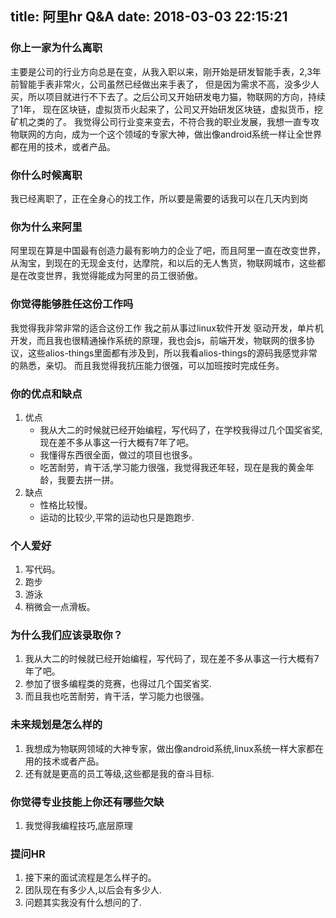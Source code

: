 title: 阿里hr Q&A
date: 2018-03-03 22:15:21
---
### 你上一家为什么离职
主要是公司的行业方向总是在变，从我入职以来，刚开始是研发智能手表，2,3年前智能手表非常火，公司虽然已经做出来手表了，
但是因为需求不高，没多少人买，所以项目就进行不下去了。之后公司又开始研发电力猫，物联网的方向，持续了1年，
现在区块链，虚拟货币火起来了，公司又开始研发区块链，虚拟货币，挖矿机之类的了。
我觉得公司行业变来变去，不符合我的职业发展，我想一直专攻物联网的方向，成为一个这个领域的专家大神，做出像android系统一样让全世界都在用的技术，或者产品。
### 你什么时候离职
我已经离职了，正在全身心的找工作，所以要是需要的话我可以在几天内到岗
### 你为什么来阿里
阿里现在算是中国最有创造力最有影响力的企业了吧，而且阿里一直在改变世界，从淘宝，到现在的无现金支付，达摩院，和以后的无人售货，物联网城市，这些都是在改变世界，我觉得能成为阿里的员工很骄傲。
### 你觉得能够胜任这份工作吗
我觉得我非常非常的适合这份工作
我之前从事过linux软件开发 驱动开发，单片机开发，而且我也很精通操作系统的原理，我也会js，前端开发，物联网的很多协议，这些alios-things里面都有涉及到，所以我看alios-things的源码我感觉非常的熟悉，亲切。
而且我觉得我抗压能力很强，可以加班按时完成任务。

### 你的优点和缺点
1. 优点
    * 我从大二的时候就已经开始编程，写代码了，在学校我得过几个国奖省奖,现在差不多从事这一行大概有7年了吧。
    * 我懂得东西很全面，做过的项目也很多。
    * 吃苦耐劳，肯干活,学习能力很强，我觉得我还年轻，现在是我的黄金年龄，我要去拼一拼。
2. 缺点
    * 性格比较慢。
    * 运动的比较少,平常的运动也只是跑跑步.
### 个人爱好
1. 写代码。
2. 跑步
3. 游泳
4. 稍微会一点滑板。
### 为什么我们应该录取你？
1. 我从大二的时候就已经开始编程，写代码了，现在差不多从事这一行大概有7年了吧。
2. 参加了很多编程类的竞赛，也得过几个国奖省奖.
3. 而且我也吃苦耐劳，肯干活，学习能力也很强。
### 未来规划是怎么样的
1. 我想成为物联网领域的大神专家，做出像android系统,linux系统一样大家都在用的技术或者产品。
2. 还有就是更高的员工等级,这些都是我的奋斗目标.

### 你觉得专业技能上你还有哪些欠缺
1. 我觉得我编程技巧,底层原理
### 提问HR
1. 接下来的面试流程是怎么样子的。
2. 团队现在有多少人,以后会有多少人.
3. 问题其实我没有什么想问的了.